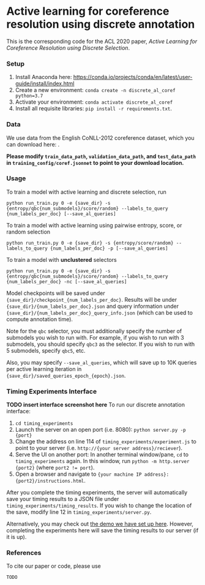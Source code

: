 # Active learning for coreference resolution using discrete annotation
This is the corresponding code for the ACL 2020 paper, *Active Learning for Coreference Resolution using Discrete Selection*.

### Setup
1. Install Anaconda here: https://conda.io/projects/conda/en/latest/user-guide/install/index.html
2. Create a new environment: `conda create -n discrete_al_coref python=3.7`
3. Activate your environment: `conda activate discrete_al_coref`
4. Install all requisite libraries: `pip install -r requirements.txt`.


### Data
We use data from the English CoNLL-2012 coreference dataset, which you can download here: .

**Please modify `train_data_path`, `validation_data_path`, and `test_data_path` in `training_config/coref.jsonnet` to point to your download location.**


### Usage
To train a model with active learning and discrete selection, run
```
python run_train.py 0 -e {save_dir} -s {entropy/qbc{num_submodels}/score/random} --labels_to_query {num_labels_per_doc} [--save_al_queries]
``` 

To train a model with active learning using pairwise entropy, score, or random selection
```
python run_train.py 0 -e {save_dir} -s {entropy/score/random} --labels_to_query {num_labels_per_doc} -p [--save_al_queries]
```

To train a model with **unclustered** selectors
```
python run_train.py 0 -e {save_dir} -s {entropy/qbc{num_submodels}/score/random} --labels_to_query {num_labels_per_doc} -nc [--save_al_queries]
```

Model checkpoints will be saved under `{save_dir}/checkpoint_{num_labels_per_doc}`. Results will be under `{save_dir}/{num_labels_per_doc}.json` and query information under `{save_dir}/{num_labels_per_doc}_query_info.json` (which can be used to compute annotation time).

Note for the `qbc` selector, you must additionally specify the number of submodels you wish to run with. For example, if you wish to run with 3 submodels, you should specify `qbc3` as the selector. If you wish to run with 5 submodels, specify `qbc5`, etc.

Also, you may specify `--save_al_queries`, which will save up to 10K queries per active learning iteration in `{save_dir}/saved_queries_epoch_{epoch}.json`.


### Timing Experiments Interface
**TODO insert interface screenshot here**
To run our discrete annotation interface:
1. `cd timing_experiments`
2. Launch the server on an open port (i.e. 8080): `python server.py -p {port}`
3. Change the address on line 114 of `timing_experiments/experiment.js` to point to your server (i.e. `http://{your server address}/reciever`).
3. Serve the UI on another port: In another terminal window/pane, `cd` to `timing_experiments` again. In this window, run `python -m http.server {port2}` (where `port2 != port`).
4. Open a browser and navigate to `{your machine IP address}:{port2}/instructions.html`.

After you complete the timing experiments, the server will automatically save your timing results to a JSON file under `timing_experiments/timing_results`. If you wish to change the location of the save, modify line 12 in `timing_experiments/server.py`.

Alternatively, you may check out [the demo we have set up here](https://belindal.github.io/timing_experiments/). However, completing the experiments here will save the timing results to our server (if it is up).


### References
To cite our paper or code, please use
```
TODO
```
